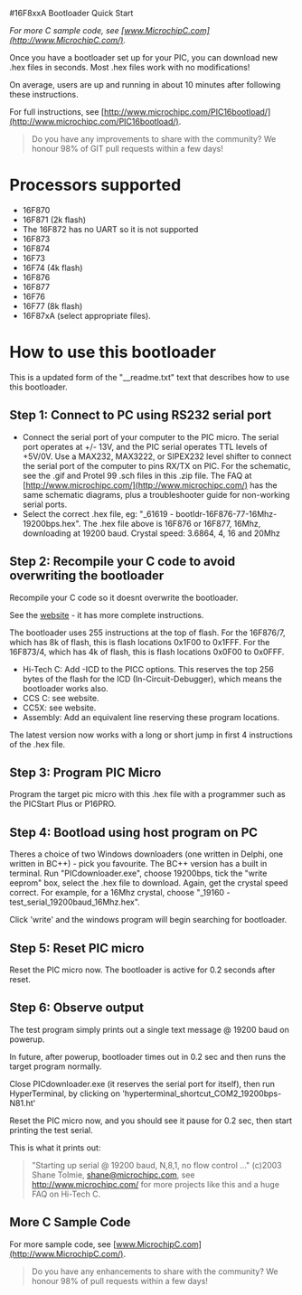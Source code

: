 #16F8xxA Bootloader Quick Start

*For more C sample code, see [www.MicrochipC.com](http://www.MicrochipC.com/).*

Once you have a bootloader set up for your PIC, you can download new .hex files in seconds. Most .hex files work with no modifications!

On average, users are up and running in about 10 minutes after following these instructions.

For full instructions, see [http://www.microchipc.com/PIC16bootload/](http://www.microchipc.com/PIC16bootload/).

> Do you have any improvements to share with the community? We honour 98% of GIT pull requests within a few days!

# Processors supported

- 16F870
- 16F871 (2k flash) 
- The 16F872 has no UART so it is not supported
- 16F873
- 16F874
- 16F73
- 16F74 (4k flash)
- 16F876
- 16F877
- 16F76
- 16F77 (8k flash)
- 16F87xA (select appropriate files).

# How to use this bootloader

This is a updated form of the "__readme.txt" text that describes how to use this bootloader. 

## Step 1: Connect to PC using RS232 serial port

- Connect the serial port of your computer to the PIC micro. The serial port operates at +/- 13V, and the PIC serial operates TTL levels of
+5V/0V.  Use a MAX232, MAX3222, or SIPEX232 level shifter to connect the serial
port of the computer to pins RX/TX on PIC.  For the schematic, see the .gif and
Protel 99 .sch files in this .zip file. The FAQ at [http://www.microchipc.com/](http://www.microchipc.com/) has the same schematic diagrams, plus a
troubleshooter guide for non-working serial ports.
- Select the correct .hex file, eg: "_61619 - bootldr-16F876-77-16Mhz-19200bps.hex". The .hex file above is 16F876 or 16F877, 16Mhz, downloading at 19200 baud. Crystal speed: 3.6864, 4, 16 and 20Mhz

## Step 2: Recompile your C code to avoid overwriting the bootloader

Recompile your C code so it doesnt overwrite the bootloader.

See the [website](http://www.microchipc.com/PIC16bootload/) - it has more complete instructions.

The bootloader uses 255 instructions at the top of flash.  For the 16F876/7, which has 8k of flash, this is flash locations 0x1F00 to 0x1FFF.  For the 16F873/4, which has 4k of flash, this is flash locations 0x0F00 to 0x0FFF.

- Hi-Tech C: Add -ICD to the PICC options. This reserves the top 256 bytes of the flash for the ICD (In-Circuit-Debugger), which means the bootloader works also.
- CCS C: see website.
- CC5X: see website.
- Assembly: Add an equivalent line reserving these program locations.

The latest version now works with a long or short jump in first 4 instructions of the .hex file.

## Step 3: Program PIC Micro

Program the target pic micro with this .hex file with a programmer such as
the PICStart Plus or P16PRO.

## Step 4: Bootload using host program on PC

Theres a choice of two Windows downloaders (one written in Delphi, one written in BC++) - pick  you favourite. The BC++ version has a built in terminal. Run "PICdownloader.exe", choose 19200bps, tick the "write eeprom" box, select the .hex file to download.  Again, get the crystal speed correct.  For 
example, for a 16Mhz crystal, choose "_19160 - test_serial_19200baud_16Mhz.hex".

Click 'write' and the windows program will begin searching for bootloader.

## Step 5: Reset PIC micro

Reset the PIC micro now.  The bootloader is active for 0.2 seconds after reset.

## Step 6: Observe output

The test program simply prints out a single text message @ 19200 baud on powerup.

In future, after powerup, bootloader times out in 0.2 sec and then runs the target program normally.

Close PICdownloader.exe (it reserves the serial port for itself), then run HyperTerminal, by clicking on 'hyperterminal_shortcut_COM2_19200bps-N81.ht'

Reset the PIC micro now, and you should see it pause for 0.2 sec, then start printing the test serial.

This is what it prints out:

> "Starting up serial @ 19200 baud, N,8,1, no flow control ..."
> (c)2003 Shane Tolmie, shane@microchipc.com, see http://www.microchipc.com/ for more projects like this and a huge FAQ on Hi-Tech C.

## More C Sample Code

For more sample code, see [www.MicrochipC.com](http://www.MicrochipC.com/).

> Do you have any enhancements to share with the community? We honour 98% of pull requests within a few days!